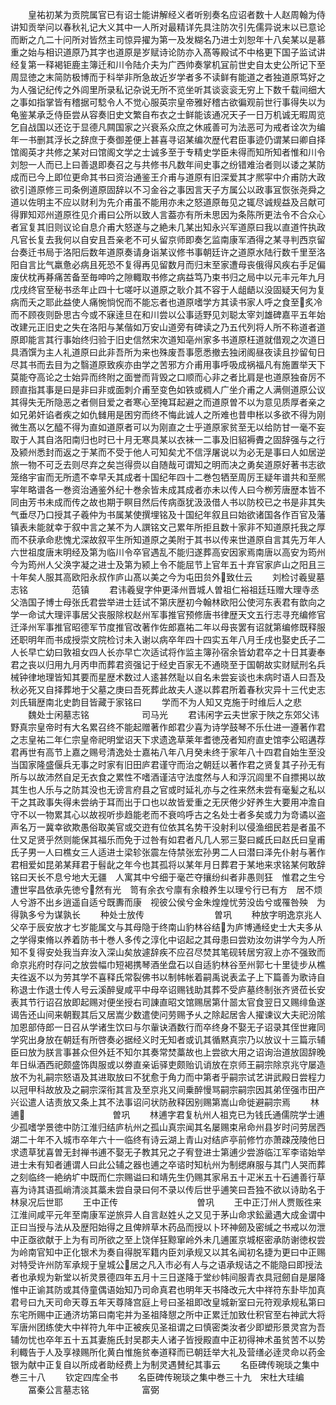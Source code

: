 <!-- { "loadSidebar": true } -->
　　皇祐初某为贡院属官已有诏士能讲解经义者听别奏名应诏者数十人赵周翰为侍讲知贡举问以春秋礼记大义其中一人所对最精详先具注防次引先儒异说末以已意论而断之凢二十问所对皆然主司惊异擢为第一及发糊名乃进士刘恕年十八矣某以是慕重之始与相识道原乃其字也道原是岁赋诗论防亦入髙等殿试不中格更下国子监试讲经复第一释褐钜鹿主簿迁和川令陆介夫为广西帅奏掌机冝前世史自太史公所记下至周显徳之末简防极博而于科举非所急故近岁学者多不读鲜有能道之者独道原笃好之为人强记纪传之外闾里所录私记杂说无所不览坐听其谈衮衮无穷上下数千载间细大之事如指掌皆有稽据可騐令人不觉心服英宗皇帝雅好稽古欲徧观前世行事得失以为龟鉴某承乏侍臣尝从容奏旧史文繁自布衣之士鲜能该通况天子一日万机诚无暇周览乞自战国以还讫于显德凡闗国家之兴衰系众庶之休戚善可为法恶可为戒者诠次为编年一书删其浮长之辞庶于奏御差便上甚喜寻诏某编次歴代君臣事迹仍谓某曰卿自择馆阁英才共修之某对曰馆阁文学之士诚多至于专精史学臣未得而知所知者惟和川令刘恕一人而已上曰善退即奏召之与共修书凡数年间史事之纷错难治者则以诿之某防成而已今上即位更命其书曰资治通鉴王介甫与道原有旧深爱其才熈寜中介甫防大政欲引道原修三司条例道原固辞以不习金谷之事因言天子方属公以政事冝恢张尧舜之道以佐明主不应以财利为先介甫虽不能用亦未之怒道原毎见之辄尽诚规益及吕献可得罪知邓州道原徃见介甫曰公所以致人言葢亦有所未思因为条陈所更法令不合众心者冝复其旧则议论自息介甫大怒遂与之絶未几某出知永兴军道原曰我以直道忤执政凡官长复去我何以自安且吾亲老不可乆留京师即奏乞监南康军酒得之某寻判西京留台奏迁书局于洛阳后数年道原奏请身诣某议修书事朝廷许之道原水陆行数千里至洛阳自言比气羸惫必病且死恐不复得再见留数月而归末至家遭母丧俄得风疾右手足偏废伏枕再朞痛苦备至毎呻吟之隙輙取书修之病益笃乃束书归之局中以元丰元年九月戊戌终官至秘书丞年止四十七嗟吁以道原之耿介其不容于人龃龉以没固疑天何为复病而夭之耶此益使人痛惋惝怳而不能忘者也道原嗜学方其读书家人呼之食至炙冷而不顾夜则卧思古今或不寐逹旦在和川尝以公事适野见刘聪太宰刘雄碑嘉平五年始改建元正旧史之失在洛阳与某偕如万安山道旁有碑读之乃五代列将人所不称道者道原即能言其行事始终归验于旧史信然宋次道知亳州家多书道原枉道就借观之次道日具酒馔为主人礼道原曰此非吾所为来也殊废吾事愿悉撤去独闭阁昼夜读且抄留旬日尽其书而去目为之翳道原致疾亦由学之苦邪方介甫用事呼吸成祸福凡有施置举天下莫能夺高论之士始异而终附之面誉而背毁之口顺而心非之者比肩是也道原独奋厉不顾直指其事是曰是非曰非或面刺介甫至变色如铁或稠人广坐介甫之人满侧道原公议其得失无所隐恶之者侧目爱之者寒心至掩耳起避之而道原曽不以为意见质厚者亲之如兄弟奸谄者疾之如仇雠用是困穷而终不悔此诚人之所难也昔申枨以多欲不得为刚微生髙以乞醯不得为直如道原者可以为刚直之士乎道原家贫至无以给防甘一毫不妄取于人其自洛阳南归也时已十月无寒具某以衣袜一二事及旧貂褥賮之固辞强与之行及颍州悉封而返之于某而不受于他人可知矣尤不信浮屠说以为必无是事曰人如居逆旅一物不可乏去则尽弃之矣岂得赍以自随哉可谓知之明而决之勇矣道原好著书志欲笼络宇宙而无所遗不幸早夭其成者十国纪年四十二巻包牺至周厉王疑年谱共和至熈寜年略谱各一巻资治通鉴外纪十巻余皆未成其成者亦未以传人曰今栁芳唐歴本皆不同由芳书未成而传之故也期于瞑目然后传病亟犹汲汲借人书以防校已之书是非其失气垂尽乃口授其子羲仲为书属某使撰埋铭及十国纪年叙且曰始欲诸国各作百官及藩镇表未能就幸于叙中言之某不为人譔铭文己累年所拒且数十家非不知道原托我之厚而不获承命悲愧尤深故叙平生所知道原之美附于其书以传来世道原自言其先万年人六世祖度唐末明经及第为临川令卒官遇乱不能归遂葬高安因家焉南唐以高安为筠州今为筠州人父涣字凝之进士及第为颍上令不能屈节上官年五十弃官家庐山之阳且三十年矣人服其高欧阳永叔作庐山髙以美之今为屯田贠外致仕云
　　刘检讨羲叟墓志铭　　　　　范镇
　　君讳羲叟字仲更泽州晋城人曽祖仁裕祖廷珏赠大理寺丞父浩国子博士母张氏君尝举进士廷试不第庆歴初今翰林欧阳公使河东表君有歆向之学一命试大理评事居父丧服除权赵州军事推官预修唐书律歴天文五行志寻充编修官迁泽州军事推官昭德军节度推官改著作佐郎嘉祐二年以母丧罢有诏就第编修既释服还职明年而书成授崇文院检讨未入谢以病卒年四十四实五年八月壬戌也娶史氏子二人长早亡幼曰敦祖女四人长亦早亡次适试将作监主簿孙宿余皆幼君卒之十日其妻奉君之丧以归用九月丙申而葬君资强记于经史百家无不通晓至于国朝故实财赋刑名兵械钟律地理皆知其要而星歴术数过人逺甚然耻以自名未尝妄谈也未病时语人曰吾及秋必死又自择葬地于父墓之庚曰吾死葬此故夫人遂以葬君所着春秋灾异十三代史志刘氏辑歴南北史韵目皆藏于家铭曰
　　学而不为人知又克施于时维后人之悲
　　魏处士闲墓志铭　　　　　　司马光
　　君讳闲字云夫世家于陜之东郊父讳野真宗皇帝时有大名累召终不能起赠著作郎君少喜为诗学鼓琴不乐仕进一遵著作君之志皇祐二年仁宗皇帝祀明堂诏天下求遗逸草莱年耆徳茂者知府直史馆李公昭遘荐君再世有高节上嘉之赐号清逸处士嘉祐八年八月癸未终于家年八十四君自始生至没当国家隆盛偃兵无事之时家有旧田庐君谨守而治之朝廷以著作君之贤复其子孙无有所与以故沛然自足无衣食之累性不嗜酒谨洁守法度然与人和浮沉闾里不自摽掲以故其生也人乐与之防其没也无谤言府县之官或时延礼亦与之徃来然未尝有毫髪之私以干之其政事失得未尝纳于耳而出于口也以故皆爱重之无厌倦少好养生大要用冲澹自守不以一物累其心以故视听歩趋能老而不衰呜呼古之名处士者多矣或力为竒谲以盗声名万一冀幸欲欺愚俗取美官或交逰有位依其名势干没射利以侵渔细民若是者虽不仕又足贤乎然则能保其福乐而免于过咎有如君者凡几人邪三娶曰臧氏曰赵氏曰皇甫氏子男一人曰樵女三人适进士梁轸张震左侍禁张宏孙男二人曰潜曰泽先仆射与著作君相爱如昆弟某拜君于髫龀之年今也其孤将以某年月日葬君于某地来求铭某何敢辞铭曰天长不息兮地大无疆　人寓其中兮细于毫芒夺攘纷纠者非愚则狂　惟君之生兮遭世寜昌依承先徳兮然有光　笥有余衣兮廪有余粮养生以理兮行已有方　居不烦人兮游不出乡逍遥自适兮既夀而康　视彼公侯兮金朱煌煌忧劳没齿兮或罹咎殃　为得孰多兮为谋孰长
　　种处士放传　　　　　　　　曽巩
　　种放字明逸京兆人父卒于辰安放才七岁能属文与其母隐于终南山豹林谷结为庐博通经史士大夫多从之学得束脩以养着防书十巻人多传之淳化中诏起之其母患曰尝劝汝勿讲学今为人所知不复得安处我当弃汝入深山矣放遽辞疾不应召尽焚其笔砚转居穷寂上亦不强致而命京兆府时存问之放尝幅巾短褐携琴酒坐盘石以自适豹林谷至州郭七十里徒步从樵夫徃返不以为劳其学不喜释氏常裂佛书以制帏帐着嗣禹说表孟子上下篇善为歌诗自称退士作退士传人号云溪醉叟咸平中母卒诏赐钱助其葬不受庐墓终制张齐贤莅长安表其节行诏召放即起赐对便坐授右司諌直昭文馆赐居第什噐太官食翌日又赐绯鱼遂谒告还山间来朝觐其后又居嵩少数遣使问劳赐予乆之除起居舎人擢谏议大夫祀汾隂加恩部侍郎一日召从学诸生饮曰与尔軰诀酒数行而卒终身不娶无子诏录其侄世雍同学究出身放在朝廷有所啓奏必据经义时无知者或讥其循黙真宗乃以放议十三篇示辅臣曰放为朕言事甚众但外廷不知尔其奏常焚藁故也上尝欲大用之诏询治道放固辞晚年日纵酒西祀颇盛饰舆服或以劵直亲诟驿吏颇贻讥诮放在京师王嗣宗除京兆守屡造放不为礼嗣宗怒语及其进取放曰不犹愈于角力而中第者乎嗣宗试艺讲武殿日尝程力以冠甲科故放及之嗣宗深衔其言及至京兆又间乗醉慢骂嗣宗嗣宗因其弟侄强市田产兴讼遣人诘责放又条上其不法事诏问状防赦释因别赐第嵩山命徙避嗣宗焉
　　林逋　　　　　　　　　　曽巩
　　林逋字君复杭州人祖克已为钱氏通儒院学士逋少孤嗜学景徳中防江淮归结庐杭州之孤山真宗闻其名屡赐束帛命州县岁时问劳居西湖二十年不入城市卒年六十一临终有诗云湖上青山对结庐亭前修竹亦萧疎茂陵他日求遗草犹喜曽无封禅书逋不娶无子教其兄之子宥登进士第逋少尝游临江军李谘始举进士未有知者逋谓人曰此公辅之器也逋之卒谘时知杭州为制缌麻服与其门人哭而葬之刻临终一絶纳圹中既而仁宗赐谥曰和靖先生仍赐其家帛五十疋米五十石逋善行草喜为诗其语孤峭清淡其藁未尝自录曰何不录以传后世乎逋笑曰吾独不欲以诗助名于林泉况后世耶
　　王中正传　　　　　　　　　曽巩
　　王中正汀州人贾贩徃来江淮间咸平元年至南康军逆旅异人自言赵姓乆之又见于茅山命求鈆盝遇大成金谓中正曰当授与法从及歴阳始得之且俾辨草木药品而授以卜环神劒及密缄之书戒以勿泄中正亟欲献于上为有司所欲之至上饶佯狂黥窜岭外未几逋匿京城枢密承防谢徳权尝为岭南官知中正化银术为奏自得脱军籍内臣刘承规又以其名闻初名捷为更曰中正赐对特受许州防军承规于皇城公居之凡入市必有人与之语承规诘之不能隐曰即授法者也承规为新堂以祈灵景德四年五月十三日遂降于堂纱帏间服青衣具冠劒自是屡降惟中正谕其防或其侍童偶语始知乃司命真君也明年天书降改元大中祥符东卦毕加真君号曰九天司命天尊五年天尊降宫庭上号曰圣祖即改皇城新室曰元符观承规私第曰东宅所赐中正通济坊第曰南宅并为圣祖降憇之所中正累迁加致仕积官至右神武大将军唐州团练使大中祥符九年中正被疾见圣祖谓之曰慎密类汝者少即塑形景灵宫为吾辅勿忧也卒年五十五其妻施氏封吴郡夫人诸子皆授殿直中正初得神术虽贫苦不以势利輙告于人及享禄赐所化黄白惟施贫奉道释而已朝廷举大礼及营缮必逹灵命以药金银为献中正复自以所成者助经费上为制灵遇賛纪其事云
　　名臣碑传琬琰之集中巻三十八
　　钦定四库全书
　　名臣碑传琬琰之集中巻三十九　宋杜大珪编
　　冨秦公言墓志铭　　　　　　富弼
